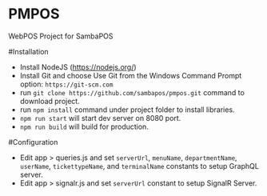 # PMPOS
WebPOS Project for SambaPOS

#Installation
- Install NodeJS (https://nodejs.org/)
- Install Git and choose Use Git from the Windows Command Prompt option: `https://git-scm.com`
- run `git clone https://github.com/sambapos/pmpos.git` command to download project. 
- run `npm install` command under project folder to install libraries.
- `npm run start` will start dev server on 8080 port.
- `npm run build` will build for production. 

#Configuration
- Edit app > queries.js and set `serverUrl`, `menuName`, `departmentName`, `userName`, `tickettypeName`, and `terminalName` constants to setup GraphQL server.
- Edit app > signalr.js and set `serverUrl` constant to setup SignalR Server.
